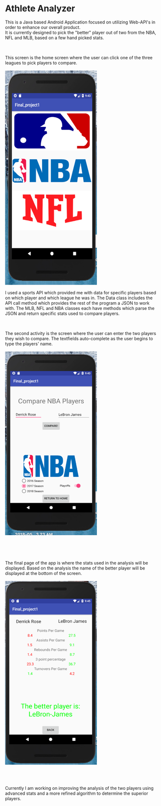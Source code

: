 # Athlete Analyzer
This is a Java based Android Application focused on utilizing Web-API's in order to enhance our overall product.
<br>
It is currently designed to pick the "better" player out of two from the NBA, NFL and MLB, based on a few hand picked stats.
<br>
<br>
<br>
<p>
  This screen is the home screen where the user can click one of the three leagues to pick players to compare.
  <br>
<br>
  <img src="Sports_App/HomeScreen.png" alt="Home Screen" width="300" height="700"">
  </p>

I used a sports API which provided me with data for specific players based on which player and which league he was in.
The Data class includes the API call method which provides the rest of the program a JSON to work with.
The MLB, NFL and NBA classes each have methods which parse the JSON and return specific stats used to compare players.
<br>
<br>
<br>
<p>
    The second activity is the screen where the user can enter the two players they wish to compare. The textfields auto-complete as the user begins to type the players' name. 
  <br>
  <br>
  <img src="Sports_App/CompareScreen.png" alt="Compare Screen" width="300" height="600"">
  </p>
<br>
<br>
<br>
     <p>                                                                                      
   The final page of the app is where the stats used in the analysis will be displayed. Based on the analysis the name of the better player will be displayed at the bottom of the screen.                                                                                  
     <br>
  <br>                                                      
  <img src="Sports_App/ResultsScreen.png" alt="Home Screen" width="300" height="600"">
  </p>
<br>
<br>
<br>
Currently I am working on improving the analysis of the two players using advanced stats and a more refined algorithm to determine the superior players.
